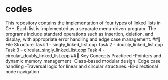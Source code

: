 # codes
This repository contains the implementation of four types of linked lists in C++. Each list is implemented as a separate
menu-driven program. The programs include standard operations such as insertion, deletion, and display, with appropriate error handling and edge case management.
##📂 File Structure
Task 1 - singly_linked_list.cpp
Task 2 - doubly_linked_list.cpp
Task 3 - circular_singly_linked_list.cpp
Task 4 - circular_doubly_linked_list.cpp
##🧠 Key Concepts Practiced
-Pointers and dynamic memory management
-Class-based modular design
-Edge case handling
-Traversal logic for linear and circular structures
-Bi-directional node navigation

